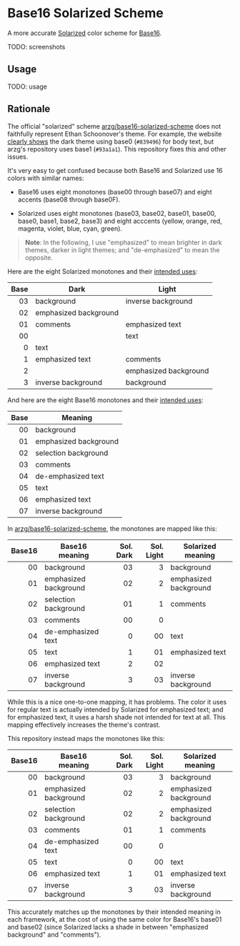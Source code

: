 # Base16 Solarized Scheme

A more accurate [Solarized][] color scheme for [Base16][].

TODO: screenshots

## Usage

TODO: usage

## Rationale

The official "solarized" scheme [arzg/base16-solarized-scheme][arzg] does not faithfully represent Ethan Schoonover's theme. For example, the website [clearly shows][usage] the dark theme using base0 (`#839496`) for body text, but arzg's repository uses base1 (`#93a1a1`). This repository fixes this and other issues.

It's very easy to get confused because both Base16 and Solarized use 16 colors with similar names:

- Base16 uses eight monotones (base00 through base07) and eight accents (base08 through base0F).

- Solarized uses eight monotones (base03, base02, base01, base00, base0, base1, base2, base3) and eight acccents (yellow, orange, red, magenta, violet, blue, cyan, green).

> **Note**: In the following, I use "emphasized" to mean brighter in dark themes, darker in light themes; and "de-emphasized" to mean the opposite.

Here are the eight Solarized monotones and their [intended uses][usage]:

| Base | Dark                  | Light                 |
| ---: | --------------------- | --------------------- |
|   03 | background            | inverse background    |
|   02 | emphasized background |                       |
|   01 | comments              | emphasized text       |
|   00 |                       | text                  |
|    0 | text                  |                       |
|    1 | emphasized text       | comments              |
|    2 |                       | emphasized background |
|    3 | inverse background    | background            |

And here are the eight Base16 monotones and their [intended uses][styling]:

| Base | Meaning               |
| ---: | --------------------- |
|   00 | background            |
|   01 | emphasized background |
|   02 | selection background  |
|   03 | comments              |
|   04 | de-emphasized text    |
|   05 | text                  |
|   06 | emphasized text       |
|   07 | inverse background    |

In [arzg/base16-solarized-scheme][arzg], the monotones are mapped like this:

| Base16 | Base16 meaning        | Sol. Dark | Sol. Light | Solarized meaning     |
| -----: | --------------------- | --------: | ---------: | --------------------- |
|     00 | background            |        03 |          3 | background            |
|     01 | emphasized background |        02 |          2 | emphasized background |
|     02 | selection background  |        01 |          1 | comments              |
|     03 | comments              |        00 |          0 |                       |
|     04 | de-emphasized text    |         0 |         00 | text                  |
|     05 | text                  |         1 |         01 | emphasized text       |
|     06 | emphasized text       |         2 |         02 |                       |
|     07 | inverse background    |         3 |         03 | inverse background    |

While this is a nice one-to-one mapping, it has problems. The color it uses for regular text is actually intended by Solarized for emphasized text; and for emphasized text, it uses a harsh shade not intended for text at all. This mapping effectively increases the theme's contrast.

This repository instead maps the monotones like this:

| Base16 | Base16 meaning        | Sol. Dark | Sol. Light | Solarized meaning     |
| -----: | --------------------- | --------: | ---------: | --------------------- |
|     00 | background            |        03 |          3 | background            |
|     01 | emphasized background |        02 |          2 | emphasized background |
|     02 | selection background  |        02 |          2 | emphasized background |
|     03 | comments              |        01 |          1 | comments              |
|     04 | de-emphasized text    |        00 |          0 |                       |
|     05 | text                  |         0 |         00 | text                  |
|     06 | emphasized text       |         1 |         01 | emphasized text       |
|     07 | inverse background    |         3 |         03 | inverse background    |

This accurately matches up the monotones by their intended meaning in each framework, at the cost of using the same color for Base16's base01 and base02 (since Solarized lacks a shade in between "emphasized background" and "comments").


[Solarized]: https://ethanschoonover.com/solarized/
[usage]: https://ethanschoonover.com/solarized#usage-development
[Base16]: https://github.com/chriskempson/base16
[styling]: https://github.com/chriskempson/base16/blob/master/styling.md
[arzg]: https://github.com/arzg/base16-solarized-scheme
